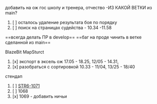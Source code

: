 добавить на ож гос школу и тренера, отчество -ИЗ КАКОЙ ВЕТКИ из main?

1. [ ] осталось удаление результата боя по порядку 
2. [ ] поиск на страницах судейства - 10.34 -11.58

==всегда делать ПР в develop==
==баг на проде чинить в ветке сделанной из main== 

BlazeBit MapSturct


1. [x] экспорт в эксель ож 17.05 - 18.25, 12/05 - 14.31, 
2. [x] разобраться с сортировкой 10.33 - 11/04, 13/25 - 18/40

стендап
1. [ ] [STR6-1071](https://ru.yougile.com/team/1117dcf1f032/#STR6-1071) 
2. [ ] 1068
3. [x] 1069 - добавить ничьи 

